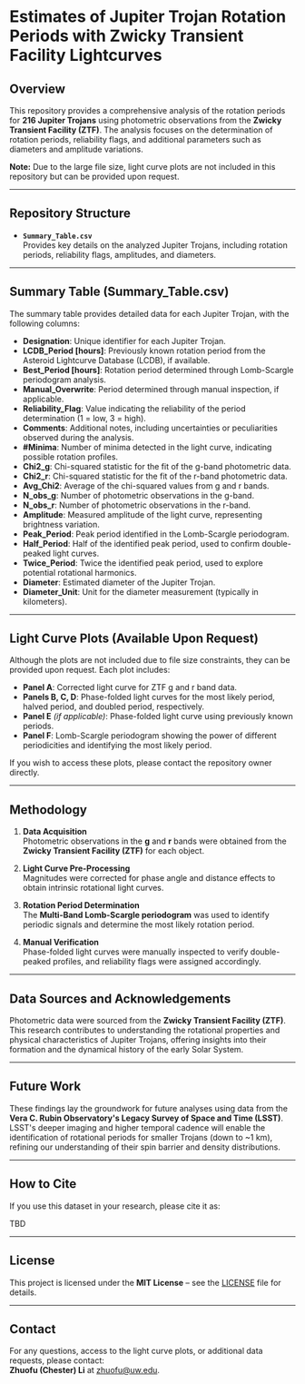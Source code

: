 # **Estimates of Jupiter Trojan Rotation Periods with Zwicky Transient Facility Lightcurves**

## **Overview**  
This repository provides a comprehensive analysis of the rotation periods for **216 Jupiter Trojans** using photometric observations from the **Zwicky Transient Facility (ZTF)**. The analysis focuses on the determination of rotation periods, reliability flags, and additional parameters such as diameters and amplitude variations.  

**Note:** Due to the large file size, light curve plots are not included in this repository but can be provided upon request.

---

## **Repository Structure**  

- **`Summary_Table.csv`**  
  Provides key details on the analyzed Jupiter Trojans, including rotation periods, reliability flags, amplitudes, and diameters.

---

## **Summary Table (Summary_Table.csv)**  
The summary table provides detailed data for each Jupiter Trojan, with the following columns:

- **Designation**: Unique identifier for each Jupiter Trojan.  
- **LCDB_Period [hours]**: Previously known rotation period from the Asteroid Lightcurve Database (LCDB), if available.  
- **Best_Period [hours]**: Rotation period determined through Lomb-Scargle periodogram analysis.  
- **Manual_Overwrite**: Period determined through manual inspection, if applicable.  
- **Reliability_Flag**: Value indicating the reliability of the period determination (1 = low, 3 = high).  
- **Comments**: Additional notes, including uncertainties or peculiarities observed during the analysis.  
- **#Minima**: Number of minima detected in the light curve, indicating possible rotation profiles.  
- **Chi2_g**: Chi-squared statistic for the fit of the g-band photometric data.  
- **Chi2_r**: Chi-squared statistic for the fit of the r-band photometric data.  
- **Avg_Chi2**: Average of the chi-squared values from g and r bands.  
- **N_obs_g**: Number of photometric observations in the g-band.  
- **N_obs_r**: Number of photometric observations in the r-band.  
- **Amplitude**: Measured amplitude of the light curve, representing brightness variation.  
- **Peak_Period**: Peak period identified in the Lomb-Scargle periodogram.  
- **Half_Period**: Half of the identified peak period, used to confirm double-peaked light curves.  
- **Twice_Period**: Twice the identified peak period, used to explore potential rotational harmonics.  
- **Diameter**: Estimated diameter of the Jupiter Trojan.  
- **Diameter_Unit**: Unit for the diameter measurement (typically in kilometers).

---

## **Light Curve Plots (Available Upon Request)**  
Although the plots are not included due to file size constraints, they can be provided upon request. Each plot includes:

- **Panel A**: Corrected light curve for ZTF g and r band data.  
- **Panels B, C, D**: Phase-folded light curves for the most likely period, halved period, and doubled period, respectively.  
- **Panel E** *(if applicable)*: Phase-folded light curve using previously known periods.  
- **Panel F**: Lomb-Scargle periodogram showing the power of different periodicities and identifying the most likely period.  

If you wish to access these plots, please contact the repository owner directly.

---

## **Methodology**  

1. **Data Acquisition**  
   Photometric observations in the **g** and **r** bands were obtained from the **Zwicky Transient Facility (ZTF)** for each object.  

2. **Light Curve Pre-Processing**  
   Magnitudes were corrected for phase angle and distance effects to obtain intrinsic rotational light curves.  

3. **Rotation Period Determination**  
   The **Multi-Band Lomb-Scargle periodogram** was used to identify periodic signals and determine the most likely rotation period.  

4. **Manual Verification**  
   Phase-folded light curves were manually inspected to verify double-peaked profiles, and reliability flags were assigned accordingly.

---

## **Data Sources and Acknowledgements**  
Photometric data were sourced from the **Zwicky Transient Facility (ZTF)**. This research contributes to understanding the rotational properties and physical characteristics of Jupiter Trojans, offering insights into their formation and the dynamical history of the early Solar System.

---

## **Future Work**  
These findings lay the groundwork for future analyses using data from the **Vera C. Rubin Observatory's Legacy Survey of Space and Time (LSST)**. LSST's deeper imaging and higher temporal cadence will enable the identification of rotational periods for smaller Trojans (down to ~1 km), refining our understanding of their spin barrier and density distributions.

---

## **How to Cite**  
If you use this dataset in your research, please cite it as:  

TBD

---

## **License**  
This project is licensed under the **MIT License** – see the [LICENSE](LICENSE) file for details.

---

## **Contact**  
For any questions, access to the light curve plots, or additional data requests, please contact:  
**Zhuofu (Chester) Li** at [zhuofu@uw.edu](mailto:zhuofu@uw.edu).
